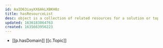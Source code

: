 ```yaml
---
id: AaID63iayXX6AkLXBKH0z
title: hasResourceList
desc: object is a collection of related resources for a solution or topic
updated: 1636183864763
created: 1635663956223
---
```


- [[p.hasDomain]] [[c.Topic]]
